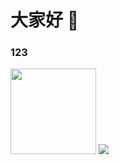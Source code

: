 # 大家好 👋
### 123

   <img height="137px" src="https://github-readme-stats.vercel.app/api?username=LanYunSeven&hide_title=true&hide_border=true&show_icons=trueline_height=21" />
    <img src="https://github-readme-stats.vercel.app/api/top-langs/?username=LanYunSeven&hide_title=true&hide_border=true&layout=compact&langs_count=6" />

<!---
Transkind/Transkind is a ✨ special ✨ repository because its `README.md` (this file) appears on your GitHub profile.
You can click the Preview link to take a look at your changes.
--->
